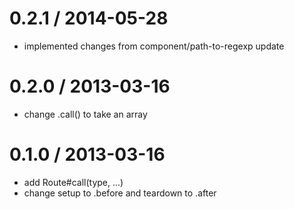 
0.2.1 / 2014-05-28 
==================

* implemented changes from component/path-to-regexp update

0.2.0 / 2013-03-16 
==================

* change .call() to take an array

0.1.0 / 2013-03-16 
==================

  * add Route#call(type, ...)
  * change setup to .before and teardown to .after

